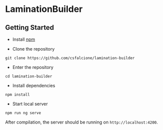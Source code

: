 # LaminationBuilder

## Getting Started

- Install <a href="https://www.npmjs.com/get-npm">npm</a>

- Clone the repository
```
git clone https://github.com/csfalcione/lamination-builder
```

- Enter the repository
```
cd lamination-builder
```

- Install dependencies
```
npm install
```

- Start local server
```
npm run ng serve
```
After compilation, the server should be running on `http://localhost:4200`.
